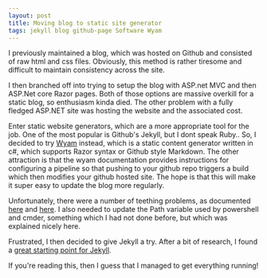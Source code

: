 ```yaml
---
layout: post
title: Moving blog to static site generator
tags: jekyll blog github-page Software Wyam
---
```

I previously maintained a blog, which was hosted on Github and consisted of raw html and css files. Obviously, this method is rather tiresome and difficult to maintain consistency across the site.

I then branched off into trying to setup the blog with ASP.net MVC and then ASP.Net core Razor pages. Both of those options are massive overkill for a static blog, so enthusiasm kinda died. The other problem with a fully fledged ASP.NET site was hosting the website and the associated cost.

Enter static website generators, which are a more appropriate tool for the job. One of the most popular is Github's Jekyll, but I dont speak Ruby.. So, I decided to try [Wyam](https://wyam.io/) instead, which is a static content generator written in c#, which supports Razor syntax or Github style Markdown. The other attraction is that the wyam documentation provides instructions for configuring a pipeline so that pushing to your github repo triggers a build which then modifies your github hosted site. The hope is that this will make it super easy to update the blog more regularly.

Unfortunately, there were a number of teething problems, as documented [here](https://github.com/cake-contrib/Cake.Codecov/issues/20) and [here](https://github.com/cake-contrib/Cake.Recipe/issues/212). I also needed to update the Path variable used by powershell and cmder, something which I had not done before, but which was explained nicely here.

Frustrated, I then decided to give Jekyll a try. After a bit of research, I found a [great starting point for Jekyll](https://github.com/barryclark/jekyll-now).

If you're reading this, then I guess that I managed to get everything running!
